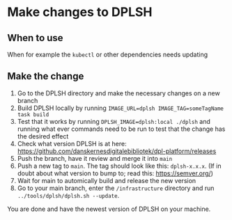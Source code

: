 # Make changes to DPLSH

## When to use

When for example the `kubectl` or other dependencies needs updating

## Make the change

1. Go to the DPLSH directory and make the necessary changes on a new branch
2. Build DPLSH locally by running `IMAGE_URL=dplsh IMAGE_TAG=someTagName
  task build`
3. Test that it works by running `DPLSH_IMAGE=dplsh:local ./dplsh` and running
    what ever commands need to be run to test that the change has the desired effect
4. Check what version DPLSH is at here:
    https://github.com/danskernesdigitalebibliotek/dpl-platform/releases
5. Push the branch, have it review and merge it into `main`
6. Push a new tag to `main`. The tag should look like this: `dplsh-x.x.x`.
    (If in doubt about what version to bump to; read this: https://semver.org/)
7. Wait for main to automically build and release the new version
8. Go to your main branch, enter the `/infrastructure` directory and
    run `../tools/dplsh/dplsh.sh --update`.

You are done and have the newest version of DPLSH on your machine.
